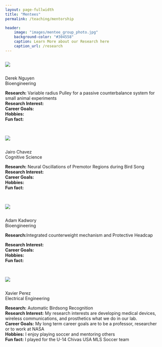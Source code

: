 ```yaml
---
layout: page-fullwidth
title: "Mentees"
permalink: /teaching/mentorship

header:
    image: "images/mentee_group_photo.jpg"
    background-color: "#304558"
    caption: Learn More about our Research here
    caption_url: /research
---
```


<div class="row">
  <div class="small-4 columns">

  <a href="https://www.linkedin.com/in/derek-nguyen-104aa7172/"><img src="../images/derek_abrcms.jpg" align="left" /></a>
  </div><p>
  Derek Nguyen <br> Bioengineering</p>

  <p>
  <b>Research:</b> Variable radius Pulley for a passive counterbalance system for small animal experiments <br>
  <b>Research Interest:</b>  <br>
  <b>Career Goals:</b>  <br>
  <b>Hobbies:</b>  <br>
  <b>Fun fact:</b>
  </p>


</div>

<br>

<div class="row">
  <div class="small-4 columns">

  <a href="https://www.linkedin.com/in/jairo-chávez/"><img src="../images/jairo_abrcms.jpg" align="left" /></a>
  </div><p>
  Jairo Chavez <br> Cognitive Science</p>

  <p>
  <b>Research:</b> Neural Oscillations of Premotor Regions during Bird Song <br>
  <b>Research Interest:</b>  <br>
  <b>Career Goals:</b>  <br>
  <b>Hobbies:</b>  <br>
  <b>Fun fact:</b>
  </p>


</div>

<br>

<div class="row">
  <div class="small-4 columns">

  <a href="https://www.linkedin.com/in/adam-kadwory90/"><img src="../images/adam_abrcms.jpg" align="left" /></a>
  </div><p>
  Adam Kadwory <br> Bioengineering</p>

  <p>
  <b>Research:</b>Integrated counterweight mechanism and Protective Headcap <br>

  <b>Research Interest:</b>  <br>
  <b>Career Goals:</b>  <br>
  <b>Hobbies:</b>  <br>
  <b>Fun fact:</b>

  </p>


</div>

<br>

<div class="row">
  <div class="small-4 columns">

  <a href="http://linkedin.com/in/xaviperez10"><img src="../images/Xavier_headshot.jpg" align="left" /></a>
  </div><p>
  Xavier Perez <br> Electrical Engineering</p>

  <p>
  <b>Research:</b> Automatic Birdsong Recognition <br>
  <b>Research Interest:</b> My research interests are developing medical devices, wireless communications, and prosthetics what we do in our lab. <br>
  <b>Career Goals:</b> My long term career goals are to be a professor, researcher or to work at NASA <br>
  <b>Hobbies:</b> I enjoy playing soccer and mentoring others <br>
  <b>Fun fact:</b> I played for the U-14 Chivas USA MLS Soccer team
  </p>


</div>
